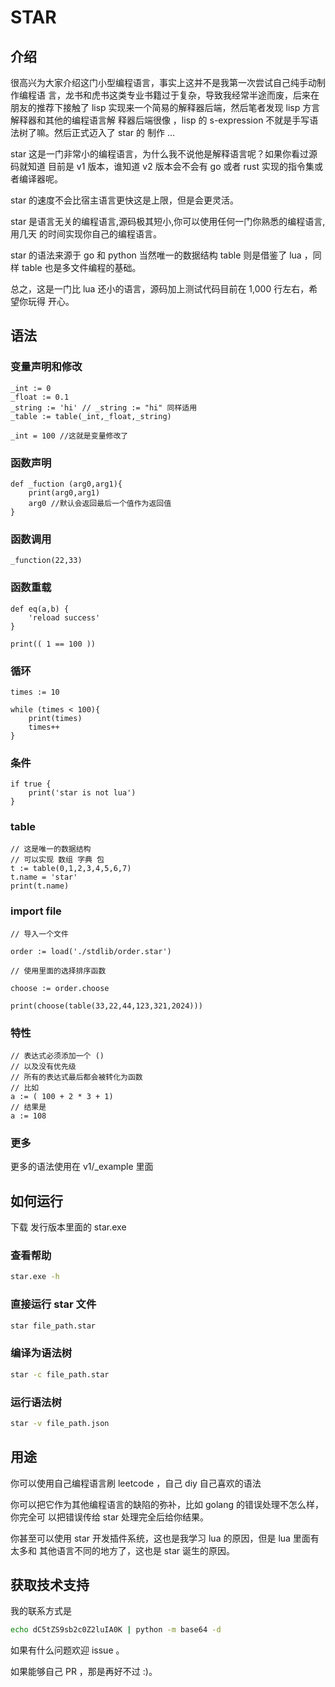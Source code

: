 # STAR

## 介绍

很高兴为大家介绍这门小型编程语言，事实上这并不是我第一次尝试自己纯手动制作编程语
言，龙书和虎书这类专业书籍过于复杂，导致我经常半途而废，后来在朋友的推荐下接触了
lisp 实现来一个简易的解释器后端，然后笔者发现 lisp 方言解释器和其他的编程语言解
释器后端很像 ，lisp 的 s-expression 不就是手写语法树了嘛。然后正式迈入了 star 的
制作 …

star 这是一门非常小的编程语言，为什么我不说他是解释语言呢？如果你看过源码就知道
目前是 v1 版本，谁知道 v2 版本会不会有 go 或者 rust 实现的指令集或者编译器呢。

star 的速度不会比宿主语言更快这是上限，但是会更灵活。

star 是语言无关的编程语言,源码极其短小,你可以使用任何一门你熟悉的编程语言,用几天
的时间实现你自己的编程语言。

star 的语法来源于 go 和 python 当然唯一的数据结构 table 则是借鉴了 lua ，同样
table 也是多文件编程的基础。

总之，这是一门比 lua 还小的语言，源码加上测试代码目前在 1,000 行左右，希望你玩得
开心。

## 语法

### 变量声明和修改

```
_int := 0
_float := 0.1
_string := 'hi' // _string := "hi" 同样适用
_table := table(_int,_float,_string)

_int = 100 //这就是变量修改了
```

### 函数声明

```
def _fuction (arg0,arg1){
	print(arg0,arg1)
	arg0 //默认会返回最后一个值作为返回值
}
```

### 函数调用

```
_function(22,33)
```

### 函数重载

```
def eq(a,b) {
    'reload success'
}

print(( 1 == 100 ))

```

### 循环

```
times := 10

while (times < 100){
	print(times)
	times++
}
```

### 条件

```
if true {
	print('star is not lua')
}
```

### table

```
// 这是唯一的数据结构
// 可以实现 数组 字典 包
t := table(0,1,2,3,4,5,6,7)
t.name = 'star'
print(t.name)
```

### import file

```
// 导入一个文件

order := load('./stdlib/order.star')

// 使用里面的选择排序函数

choose := order.choose

print(choose(table(33,22,44,123,321,2024)))

```

### 特性

```
// 表达式必须添加一个 ()
// 以及没有优先级
// 所有的表达式最后都会被转化为函数
// 比如
a := ( 100 + 2 * 3 + 1)
// 结果是
a := 108

```

### 更多

更多的语法使用在 v1/\_example 里面

## 如何运行

下载 发行版本里面的 star.exe

### 查看帮助

```bash
star.exe -h
```

### 直接运行 star 文件

```bash
star file_path.star
```

### 编译为语法树

```bash
star -c file_path.star
```

### 运行语法树

```bash
star -v file_path.json
```

## 用途

你可以使用自己编程语言刷 leetcode ，自己 diy 自己喜欢的语法

你可以把它作为其他编程语言的缺陷的弥补，比如 golang 的错误处理不怎么样，你完全可
以把错误传给 star 处理完全后给你结果。

你甚至可以使用 star 开发插件系统，这也是我学习 lua 的原因，但是 lua 里面有太多和
其他语言不同的地方了，这也是 star 诞生的原因。

## 获取技术支持

我的联系方式是

```bash
echo dC5tZS9sb2c0Z2luIA0K | python -m base64 -d
```

如果有什么问题欢迎 issue 。

如果能够自己 PR ，那是再好不过 :)。

